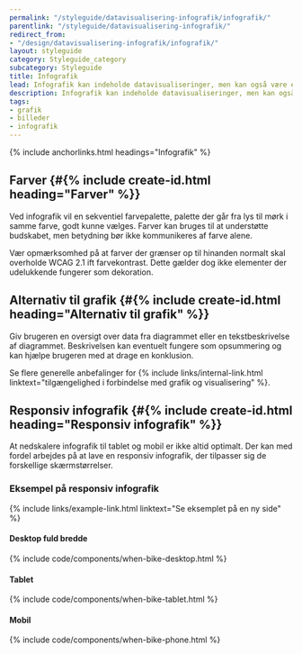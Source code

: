 ```yaml
---
permalink: "/styleguide/datavisualisering-infografik/infografik/"
parentlink: "/styleguide/datavisualisering-infografik/"
redirect_from:
- "/design/datavisualisering-infografik/infografik/"
layout: styleguide
category: Styleguide_category
subcategory: Styleguide
title: Infografik
lead: Infografik kan indeholde datavisualiseringer, men kan også være en illustration af et fysisk objekt eller en proces.
description: Infografik kan indeholde datavisualiseringer, men kan også være en illustration af et fysisk objekt eller en proces. 
tags:
- grafik
- billeder
- infografik
---
```


{% include anchorlinks.html headings="Infografik" %}

## Farver {#{% include create-id.html heading="Farver" %}}

Ved infografik vil en sekventiel farvepalette, palette der går fra lys til mørk i samme farve, godt kunne vælges. Farver kan bruges til at understøtte budskabet, men betydning bør ikke kommunikeres af farve alene. 

Vær opmærksomhed på at farver der grænser op til hinanden normalt skal overholde WCAG 2.1 ift farvekontrast. Dette gælder dog ikke elementer der udelukkende fungerer som dekoration.

## Alternativ til grafik {#{% include create-id.html heading="Alternativ til grafik" %}}

Giv brugeren en oversigt over data fra diagrammet eller en tekstbeskrivelse af diagrammet. Beskrivelsen kan eventuelt fungere som opsummering og kan hjælpe brugeren med at drage en konklusion.  

Se flere generelle anbefalinger for {% include links/internal-link.html linktext="tilgængelighed i forbindelse med grafik og visualisering" %}.

## Responsiv infografik {#{% include create-id.html heading="Responsiv infografik" %}}

At nedskalere infografik til tablet og mobil er ikke altid optimalt. Der kan med fordel arbejdes på at lave en responsiv infografik, der tilpasser sig de forskellige skærmstørrelser.

### Eksempel på responsiv infografik

{% include links/example-link.html linktext="Se eksemplet på en ny side" %}

<h4 class="mt-7">Desktop fuld bredde</h4>

{% include code/components/when-bike-desktop.html %}

#### Tablet

{% include code/components/when-bike-tablet.html %}

#### Mobil

{% include code/components/when-bike-phone.html %}